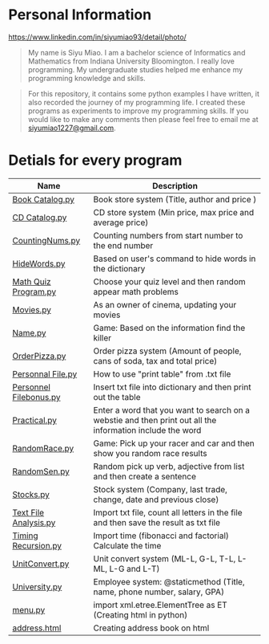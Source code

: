 # Personal Information
https://www.linkedin.com/in/siyumiao93/detail/photo/
>My name is Siyu Miao. I am a bachelor science of Informatics and Mathematics from Indiana University Bloomington. I really love programming. My undergraduate studies helped me enhance my programming knowledge and skills. 

>For this repository, it contains some python examples I have written, it also recorded the journey of my programming life. I created these programs as experiments to improve my programming skills. If you would like to make any comments then please feel free to email me at siyumiao1227@gmail.com.

# Detials for every program
| Name | Description |
|------|-------------|
|[Book Catalog.py](https://github.com/SiyuMiao/Python/blob/master/Book%20Catalog.py)|Book store system (Title, author and price )|
|[CD Catalog.py](https://github.com/SiyuMiao/Python/blob/master/CD%20Catalog.py)|CD store system (Min price, max price and average price)|
|[CountingNums.py](https://github.com/SiyuMiao/Python/blob/master/CountingNums.py)|Counting numbers from start number to the end number |
|[HideWords.py](https://github.com/SiyuMiao/Python/blob/master/HideWords.py)|Based on user's command to hide words in the dictionary|
|[Math Quiz Program.py](https://github.com/SiyuMiao/Python/blob/master/Math%20Quiz%20Program.py)|Choose your quiz level and then random appear math problems|
|[Movies.py](https://github.com/SiyuMiao/Python/blob/master/Movies.py)|As an owner of cinema, updating your movies|
|[Name.py](https://github.com/SiyuMiao/Python/blob/master/Name.py)|Game: Based on the information find the killer|
|[OrderPizza.py](https://github.com/SiyuMiao/Python/blob/master/OrderPizza.py)|Order pizza system (Amount of people, cans of soda, tax and total price)|
|[Personnal File.py](https://github.com/SiyuMiao/Python/blob/master/Personnel%20File.py)|How to use "print table" from .txt file|
|[Personnel Filebonus.py](https://github.com/SiyuMiao/Python/blob/master/Personnel%20Filebonus.py)|Insert txt file into dictionary and then print out the table|
|[Practical.py](https://github.com/SiyuMiao/Python/blob/master/Practical.py)|Enter a word that you want to search on a webstie and then print out all the information include the word|
|[RandomRace.py](https://github.com/SiyuMiao/Python/blob/master/RandomRace.py)|Game: Pick up your racer and car and then show you random race results|
|[RandomSen.py](https://github.com/SiyuMiao/Python/blob/master/RandomSen.py)|Random pick up verb, adjective from list and then create a sentence|
|[Stocks.py](https://github.com/SiyuMiao/Python/blob/master/Stocks.py)|Stock system (Company, last trade, change, date and previous close)|
|[Text File Analysis.py](https://github.com/SiyuMiao/Python/blob/master/Text%20File%20Analysis.py)|Import txt file, count all letters in the file and then save the result as txt file|
|[Timing Recursion.py](https://github.com/SiyuMiao/Python/blob/master/Timing%20Recursion.py)|Import time (fibonacci and factorial) Calculate the time|
|[UnitConvert.py](https://github.com/SiyuMiao/Python/blob/master/UnitConvert.py)|Unit convert system (ML-L, G-L, T-L, L-ML, L-G and L-T)|
|[University.py](https://github.com/SiyuMiao/Python/blob/master/University.py)|Employee system: @staticmethod (Title, name, phone number, salary, GPA)|
|[menu.py](https://github.com/SiyuMiao/Python/blob/master/menu.py)|import xml.etree.ElementTree as ET (Creating html in python)|
|[address.html](https://github.com/SiyuMiao/Python/blob/master/address.html)|Creating address book on html|
